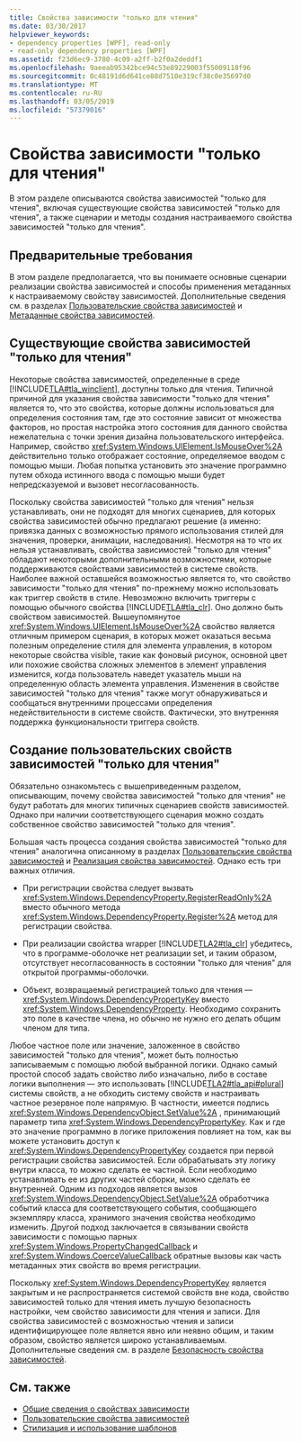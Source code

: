 ```yaml
---
title: Свойства зависимости "только для чтения"
ms.date: 03/30/2017
helpviewer_keywords:
- dependency properties [WPF], read-only
- read-only dependency properties [WPF]
ms.assetid: f23d6ec9-3780-4c09-a2ff-b2f0a2deddf1
ms.openlocfilehash: 9aeeab95342bce94c53e89229003f55009118f96
ms.sourcegitcommit: 0c48191d6d641ce88d7510e319cf38c0e35697d0
ms.translationtype: MT
ms.contentlocale: ru-RU
ms.lasthandoff: 03/05/2019
ms.locfileid: "57379016"
---
```

# <a name="read-only-dependency-properties"></a>Свойства зависимости "только для чтения"
В этом разделе описываются свойства зависимостей "только для чтения", включая существующие свойства зависимостей "только для чтения", а также сценарии и методы создания настраиваемого свойства зависимостей "только для чтения".  
  

  
<a name="prerequisites"></a>   
## <a name="prerequisites"></a>Предварительные требования  
 В этом разделе предполагается, что вы понимаете основные сценарии реализации свойства зависимостей и способы применения метаданных к настраиваемому свойству зависимостей. Дополнительные сведения см. в разделах [Пользовательские свойства зависимостей](custom-dependency-properties.md) и [Метаданные свойства зависимостей](dependency-property-metadata.md).  
  
<a name="existing"></a>   
## <a name="existing-read-only-dependency-properties"></a>Существующие свойства зависимостей "только для чтения"  
 Некоторые свойства зависимостей, определенные в среде [!INCLUDE[TLA#tla_winclient](../../../../includes/tlasharptla-winclient-md.md)], доступны только для чтения. Типичной причиной для указания свойства зависимости "только для чтения" является то, что это свойства, которые должны использоваться для определения состояния там, где это состояние зависит от множества факторов, но простая настройка этого состояния для данного свойства нежелательна с точки зрения дизайна пользовательского интерфейса. Например, свойство <xref:System.Windows.UIElement.IsMouseOver%2A> действительно только отображает состояние, определяемое вводом с помощью мыши. Любая попытка установить это значение программно путем обхода истинного ввода с помощью мыши будет непредсказуемой и вызовет несогласованность.  
  
 Поскольку свойства зависимостей "только для чтения" нельзя устанавливать, они не подходят для многих сценариев, для которых свойства зависимостей обычно предлагают решение (а именно: привязка данных с возможностью прямого использования стилей для значения, проверки, анимации, наследования). Несмотря на то что их нельзя устанавливать, свойства зависимостей "только для чтения" обладают некоторыми дополнительными возможностями, которые поддерживаются свойствами зависимостей в системе свойств. Наиболее важной оставшейся возможностью является то, что свойство зависимости "только для чтения" по-прежнему можно использовать как триггер свойств в стиле. Невозможно включить триггеры с помощью обычного свойства [!INCLUDE[TLA#tla_clr](../../../../includes/tlasharptla-clr-md.md)]. Оно должно быть свойством зависимостей. Вышеупомянутое <xref:System.Windows.UIElement.IsMouseOver%2A> свойство является отличным примером сценария, в которых может оказаться весьма полезным определение стиля для элемента управления, в котором некоторые свойства visible, такие как фоновый рисунок, основной цвет или похожие свойства сложных элементов в элемент управления изменится, когда пользователь наведет указатель мыши на определенную область элемента управления. Изменения в свойстве зависимостей "только для чтения" также могут обнаруживаться и сообщаться внутренними процессами определения недействительности в системе свойств. Фактически, это внутренняя поддержка функциональности триггера свойств.  
  
<a name="new"></a>   
## <a name="creating-custom-read-only-dependency-properties"></a>Создание пользовательских свойств зависимостей "только для чтения"  
 Обязательно ознакомьтесь с вышеприведенным разделом, описывающим, почему свойства зависимостей "только для чтения" не будут работать для многих типичных сценариев свойств зависимостей. Однако при наличии соответствующего сценария можно создать собственное свойство зависимостей "только для чтения".  
  
 Большая часть процесса создания свойства зависимостей "только для чтения" аналогична описанному в разделах [Пользовательские свойства зависимостей](custom-dependency-properties.md) и [Реализация свойства зависимостей](how-to-implement-a-dependency-property.md). Однако есть три важных отличия.  
  
-   При регистрации свойства следует вызвать <xref:System.Windows.DependencyProperty.RegisterReadOnly%2A> вместо обычного метода <xref:System.Windows.DependencyProperty.Register%2A> метод для регистрации свойства.  
  
-   При реализации свойства wrapper [!INCLUDE[TLA2#tla_clr](../../../../includes/tla2sharptla-clr-md.md)] убедитесь, что в программе-оболочке нет реализации set, и таким образом, отсутствует несогласованность в состоянии "только для чтения" для открытой программы-оболочки.  
  
-   Объект, возвращаемый регистрацией только для чтения — <xref:System.Windows.DependencyPropertyKey> вместо <xref:System.Windows.DependencyProperty>. Необходимо сохранить это поле в качестве члена, но обычно не нужно его делать общим членом для типа.  
  
 Любое частное поле или значение, заложенное в свойство зависимостей "только для чтения", может быть полностью записываемым с помощью любой выбранной логики. Однако самый простой способ задать свойство либо изначально, либо в составе логики выполнения — это использовать [!INCLUDE[TLA2#tla_api#plural](../../../../includes/tla2sharptla-apisharpplural-md.md)] системы свойств, а не обходить систему свойств и настраивать частное резервное поле напрямую. В частности, имеется подпись <xref:System.Windows.DependencyObject.SetValue%2A> , принимающий параметр типа <xref:System.Windows.DependencyPropertyKey>. Как и где это значение программно в логике приложения повлияет на том, как вы можете установить доступ к <xref:System.Windows.DependencyPropertyKey> создается при первой регистрации свойства зависимостей. Если обрабатывать эту логику внутри класса, то можно сделать ее частной. Если необходимо устанавливать ее из других частей сборки, можно сделать ее внутренней. Одним из подходов является вызов <xref:System.Windows.DependencyObject.SetValue%2A> обработчика событий класса для соответствующего события, сообщающего экземпляру класса, хранимого значения свойства необходимо изменить. Другой подход заключается в связывании свойств зависимости с помощью парных <xref:System.Windows.PropertyChangedCallback> и <xref:System.Windows.CoerceValueCallback> обратные вызовы как часть метаданных этих свойств во время регистрации.  
  
 Поскольку <xref:System.Windows.DependencyPropertyKey> является закрытым и не распространяется системой свойств вне кода, свойство зависимостей только для чтения иметь лучшую безопасность настройки, чем свойство зависимости для чтения и записи. Для свойства зависимостей с возможностью чтения и записи идентифицирующее поле является явно или неявно общим, и таким образом, свойство является широко устанавливаемым. Дополнительные сведения см. в разделе [Безопасность свойства зависимостей](dependency-property-security.md).  
  
## <a name="see-also"></a>См. также
- [Общие сведения о свойствах зависимости](dependency-properties-overview.md)
- [Пользовательские свойства зависимостей](custom-dependency-properties.md)
- [Стилизация и использование шаблонов](../controls/styling-and-templating.md)
